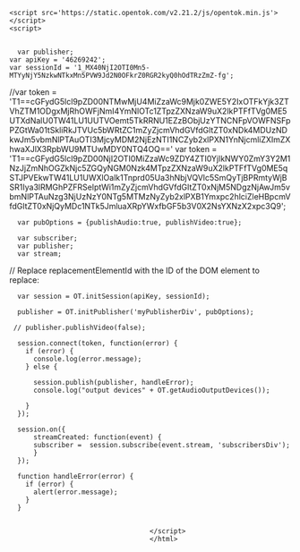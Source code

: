 <html>
  <head></head>
  <body>
    <div id='myPublisherDiv'></div>
    <div id='subscribersDiv'></div>



    <script src='https://static.opentok.com/v2.21.2/js/opentok.min.js'></script>
    <script>


      var publisher;
    var apiKey = '46269242';
    var sessionId = '1_MX40NjI2OTI0Mn5-MTYyNjY5NzkwNTkxMn5PVW9Jd2N0OFkrZ0RGR2kyQ0hOdTRzZmZ-fg';
//var token = 'T1==cGFydG5lcl9pZD00NTMwMjU4MiZzaWc9Mjk0ZWE5Y2IxOTFkYjk3ZTVhZTM1ODgxMjRhOWFjNmI4YmNlOTc1ZTpzZXNzaW9uX2lkPTFfTVg0ME5UTXdNalU0TW41LU1UUTVOemt5TkRRNU1EZzBObjUzYTNCNFpVOWFNSFpPZGtWa01tSkliRkJTVUc5bWRtZC1mZyZjcmVhdGVfdGltZT0xNDk4MDUzNDkwJm5vbmNlPTAuOTI3MjcyMDM2NjEzNTI1NCZyb2xlPXN1YnNjcmliZXImZXhwaXJlX3RpbWU9MTUwMDY0NTQ4OQ=='
    var token = 'T1==cGFydG5lcl9pZD00NjI2OTI0MiZzaWc9ZDY4ZTI0YjlkNWY0ZmY3Y2M1NzJjZmNhOGZkNjc5ZGQyNGM0Nzk4MTpzZXNzaW9uX2lkPTFfTVg0ME5qSTJPVEkwTW41LU1UWXlOalk1Tnprd05Ua3hNbjVQVlc5SmQyTjBPRmtyWjBSR1Iya3lRMGhPZFRSelptWi1mZyZjcmVhdGVfdGltZT0xNjM5NDgzNjAwJm5vbmNlPTAuNzg3NjUzNzY0NTg5MTMzNyZyb2xlPXB1Ymxpc2hlciZleHBpcmVfdGltZT0xNjQyMDc1NTk5JmluaXRpYWxfbGF5b3V0X2NsYXNzX2xpc3Q9';



      var pubOptions = {publishAudio:true, publishVideo:true};

      var subscriber;
      var publisher;
      var stream;

// Replace replacementElementId with the ID of the DOM element to replace:

      var session = OT.initSession(apiKey, sessionId);

      publisher = OT.initPublisher('myPublisherDiv', pubOptions);
      
     // publisher.publishVideo(false);

      session.connect(token, function(error) {
        if (error) {
          console.log(error.message);
        } else {

          session.publish(publisher, handleError);
          console.log("output devices" + OT.getAudioOutputDevices());

        }
      });

      session.on({
          streamCreated: function(event) {
          subscriber =  session.subscribe(event.stream, 'subscribersDiv');
          }
      });

      function handleError(error) {
        if (error) {
          alert(error.message);
        }
      }


                                       </script>
                                       </html>
